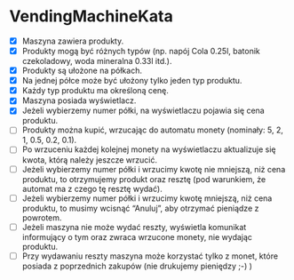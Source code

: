 VendingMachineKata
==================

-[x] Maszyna zawiera produkty.
-[x] Produkty mogą być różnych typów (np. napój Cola 0.25l, batonik czekoladowy, woda mineralna 0.33l itd.).
-[x] Produkty są ułożone na półkach.
-[x] Na jednej półce może być ułożony tylko jeden typ produktu.
-[x] Każdy typ produktu ma określoną cenę.
-[x] Maszyna posiada wyświetlacz.
-[x] Jeżeli wybierzemy numer półki, na wyświetlaczu pojawia się cena produktu.
-[ ] Produkty można kupić, wrzucając do automatu monety (nominały: 5, 2, 1, 0.5, 0.2, 0.1).
-[ ] Po wrzuceniu każdej kolejnej monety na wyświetlaczu aktualizuje się kwota, którą należy jeszcze wrzucić.
-[ ] Jeżeli wybierzemy numer półki i wrzucimy kwotę nie mniejszą, niż cena produktu, to otrzymujemy produkt oraz resztę (pod warunkiem, że automat ma z czego tę resztę wydać).
-[ ] Jeżeli wybierzemy numer półki i wrzucimy kwotę mniejszą, niż cena produktu, to musimy wcisnąć “Anuluj”, aby otrzymać pieniądze z powrotem.
-[ ] Jeżeli maszyna nie może wydać reszty, wyświetla komunikat informujący o tym oraz zwraca wrzucone monety, nie wydając produktu.
-[ ] Przy wydawaniu reszty maszyna może korzystać tylko z monet, które posiada z poprzednich zakupów (nie drukujemy pieniędzy ;-) )
